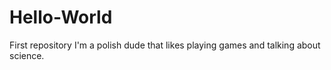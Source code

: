 # Hello-World
First repository
I'm a polish dude that likes playing games and talking about science.
